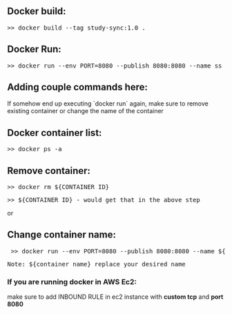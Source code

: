 <h2>Docker build:</h2>
<pre>>> docker build --tag study-sync:1.0 .</pre>
<h2>Docker Run:</h2>
<pre>>> docker run --env PORT=8080 --publish 8080:8080 --name ss -it study-sync:1.0 </pre>

<h2>Adding couple commands here:</h2>
If somehow end up executing `docker run` again, make sure to remove existing container or change the name of the container

<h2>Docker container list: </h2>
<pre>>> docker ps -a</pre>

<h2>Remove container: </h2>
<pre>>> docker rm ${CONTAINER_ID}</pre>
<pre>>> ${CONTAINER_ID} - would get that in the above step</pre>
or 
<h2>Change container name: </h2>
<pre> >> docker run --env PORT=8080 --publish 8080:8080 --name ${container_name} -it study-sync:1.0 </pre>
<pre>Note: ${container_name} replace your desired name </pre>
<h3>If you are running docker in AWS Ec2:</h3> make sure to add INBOUND RULE in ec2 instance with <b>custom tcp</b> and <b>port 8080</b>
